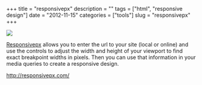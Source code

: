 +++
title = "responsivepx"
description = ""
tags = ["html", "responsive design"]
date = "2012-11-15"
categories = ["tools"]
slug = "responsivepx"
+++


<div class="tool-screenshot mb1"><a href="http://responsivepx.com/"><img id="bluga-thumbnail-2827" class="bluga-thumbnail custom" src="//konigi.com/media/bluga/
wt5231e92098b06_custom.jpg"/></a></div><p><a href="http://responsivepx.com/">Responsivepx</a> allows you to enter the url to your site (local or online) and use the controls to adjust the width and height of your viewport to find exact breakpoint widths in pixels. Then you can use that information in your media queries to create a responsive design.</p>

  
<p><a href="http://responsivepx.com/">http://responsivepx.com/</a></p>
      
